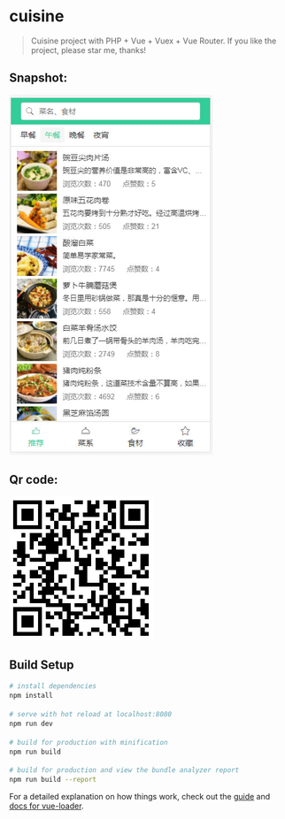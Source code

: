 # cuisine

> Cuisine project with PHP + Vue + Vuex + Vue Router. If you like the project, please star me, thanks!


## Snapshot:
![Snapshot](https://github.com/51fe/vue-cuisine/blob/master/src/assets/img/snapshot.jpg?raw=true)

## Qr code:
![Qr code](https://github.com/51fe/vue-cuisine/blob/master/src/assets/img/qr-code.png?raw=true)


## Build Setup

``` bash
# install dependencies
npm install

# serve with hot reload at localhost:8080
npm run dev

# build for production with minification
npm run build

# build for production and view the bundle analyzer report
npm run build --report
```

For a detailed explanation on how things work, check out the [guide](http://vuejs-templates.github.io/webpack/) and [docs for vue-loader](http://vuejs.github.io/vue-loader).
